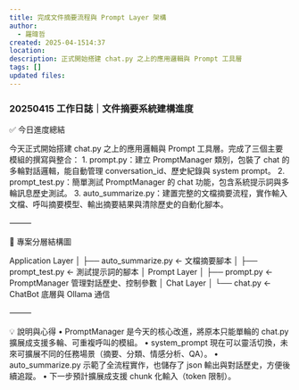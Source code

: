 ```yaml
---
title: 完成文件摘要流程與 Prompt Layer 架構
author:
  - 羅暐哲
created: 2025-04-1514:37
location: 
description: 正式開始搭建 chat.py 之上的應用邏輯與 Prompt 工具層
tags: []
updated files:
---
```

### 20250415 工作日誌｜文件摘要系統建構進度

✅ 今日進度總結

今天正式開始搭建 chat.py 之上的應用邏輯與 Prompt 工具層。完成了三個主要模組的撰寫與整合：
	1.	prompt.py：建立 PromptManager 類別，包裝了 chat 的多輪對話邏輯，能自動管理 conversation_id、歷史紀錄與 system prompt。
	2.	prompt_test.py：簡單測試 PromptManager 的 chat 功能，包含系統提示詞與多輪訊息歷史測試。
	3.	auto_summarize.py：建置完整的文檔摘要流程，實作輸入文檔、呼叫摘要模型、輸出摘要結果與清除歷史的自動化腳本。

⸻

🧱 專案分層結構圖

Application Layer
 │
├── auto_summarize.py      ← 文檔摘要腳本
 │
├── prompt_test.py         ← 測試提示詞的腳本
 │
Prompt Layer
 │
├── prompt.py           ← PromptManager 管理對話歷史、控制參數
 │
Chat Layer
 │
└── chat.py                ← ChatBot 底層與 Ollama 通信

⸻

💡 說明與心得
	•	PromptManager 是今天的核心改進，將原本只能單輪的 chat.py 擴展成支援多輪、可重複呼叫的模組。
	•	system_prompt 現在可以靈活切換，未來可擴展不同的任務場景（摘要、分類、情感分析、QA）。
	•	auto_summarize.py 示範了全流程實作，也儲存了 json 輸出與對話歷史，方便後續追蹤。
	•	下一步預計擴展成支援 chunk 化輸入（token 限制）。
